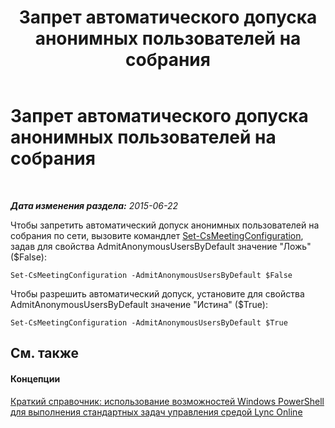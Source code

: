 ﻿---
title: Запрет автоматического допуска анонимных пользователей на собрания
TOCTitle: Запрет автоматического допуска анонимных пользователей на собрания
ms:assetid: 23f120d2-4c39-4509-aa1f-4d186a525075
ms:mtpsurl: https://technet.microsoft.com/ru-ru/library/Dn362775(v=OCS.15)
ms:contentKeyID: 56270534
ms.date: 06/01/2017
mtps_version: v=OCS.15
ms.translationtype: HT
---

# Запрет автоматического допуска анонимных пользователей на собрания

 

_**Дата изменения раздела:** 2015-06-22_

Чтобы запретить автоматический допуск анонимных пользователей на собрания по сети, вызовите командлет [Set-CsMeetingConfiguration](set-csmeetingconfiguration.md), задав для свойства AdmitAnonymousUsersByDefault значение "Ложь" ($False):

    Set-CsMeetingConfiguration -AdmitAnonymousUsersByDefault $False

Чтобы разрешить автоматический допуск, установите для свойства AdmitAnonymousUsersByDefault значение "Истина" ($True):

    Set-CsMeetingConfiguration -AdmitAnonymousUsersByDefault $True

## См. также

#### Концепции

[Краткий справочник: использование возможностей Windows PowerShell для выполнения стандартных задач управления средой Lync Online](quick-reference-using-windows-powershell-to-do-common-skype-for-business-online-management-tasks.md)

